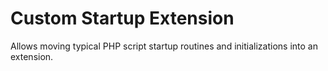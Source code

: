 # Custom Startup Extension
Allows moving typical PHP script startup routines and initializations into an extension.
